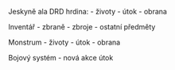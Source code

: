 Jeskyně ala DRD
hrdina: - životy
        - útok
        - obrana

Inventář - zbraně
         - zbroje
         - ostatní předměty

Monstrum - životy
         - útok
         - obrana

Bojový systém - nová akce útok